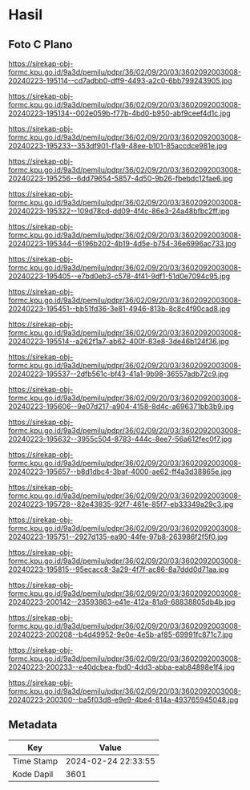 # Hasil

## Foto C Plano

https://sirekap-obj-formc.kpu.go.id/9a3d/pemilu/pdpr/36/02/09/20/03/3602092003008-20240223-195114--cd7adbb0-dff9-4493-a2c0-6bb799243905.jpg

https://sirekap-obj-formc.kpu.go.id/9a3d/pemilu/pdpr/36/02/09/20/03/3602092003008-20240223-195134--002e059b-f77b-4bd0-b950-abf9ceef4d1c.jpg

https://sirekap-obj-formc.kpu.go.id/9a3d/pemilu/pdpr/36/02/09/20/03/3602092003008-20240223-195233--353df901-f1a9-48ee-b101-85accdce981e.jpg

https://sirekap-obj-formc.kpu.go.id/9a3d/pemilu/pdpr/36/02/09/20/03/3602092003008-20240223-195256--6dd79654-5857-4d50-9b26-fbebdc12fae6.jpg

https://sirekap-obj-formc.kpu.go.id/9a3d/pemilu/pdpr/36/02/09/20/03/3602092003008-20240223-195322--109d78cd-dd09-4f4c-86e3-24a48bfbc2ff.jpg

https://sirekap-obj-formc.kpu.go.id/9a3d/pemilu/pdpr/36/02/09/20/03/3602092003008-20240223-195344--6196b202-4b19-4d5e-b754-36e6996ac733.jpg

https://sirekap-obj-formc.kpu.go.id/9a3d/pemilu/pdpr/36/02/09/20/03/3602092003008-20240223-195405--e7bd0eb3-c578-4f41-9df1-51d0e7094c95.jpg

https://sirekap-obj-formc.kpu.go.id/9a3d/pemilu/pdpr/36/02/09/20/03/3602092003008-20240223-195451--bb51fd36-3e81-4946-813b-8c8c4f90cad8.jpg

https://sirekap-obj-formc.kpu.go.id/9a3d/pemilu/pdpr/36/02/09/20/03/3602092003008-20240223-195514--a262f1a7-ab62-400f-83e8-3de46b124f36.jpg

https://sirekap-obj-formc.kpu.go.id/9a3d/pemilu/pdpr/36/02/09/20/03/3602092003008-20240223-195537--2dfb561c-bf43-41a1-9b98-36557adb72c9.jpg

https://sirekap-obj-formc.kpu.go.id/9a3d/pemilu/pdpr/36/02/09/20/03/3602092003008-20240223-195606--9e07d217-a904-4158-8d4c-a696371bb3b9.jpg

https://sirekap-obj-formc.kpu.go.id/9a3d/pemilu/pdpr/36/02/09/20/03/3602092003008-20240223-195632--3955c504-8783-444c-8ee7-56a612fec0f7.jpg

https://sirekap-obj-formc.kpu.go.id/9a3d/pemilu/pdpr/36/02/09/20/03/3602092003008-20240223-195657--b8d1dbc4-3baf-4000-ae62-ff4a3d38865e.jpg

https://sirekap-obj-formc.kpu.go.id/9a3d/pemilu/pdpr/36/02/09/20/03/3602092003008-20240223-195728--82e43835-92f7-461e-85f7-eb33349a29c3.jpg

https://sirekap-obj-formc.kpu.go.id/9a3d/pemilu/pdpr/36/02/09/20/03/3602092003008-20240223-195751--2927d135-ea90-44fe-97b8-263986f2f5f0.jpg

https://sirekap-obj-formc.kpu.go.id/9a3d/pemilu/pdpr/36/02/09/20/03/3602092003008-20240223-195815--95ecacc8-3a29-4f7f-ac86-8a7ddd0d71aa.jpg

https://sirekap-obj-formc.kpu.go.id/9a3d/pemilu/pdpr/36/02/09/20/03/3602092003008-20240223-200142--23593863-e41e-412a-81a9-68838805db4b.jpg

https://sirekap-obj-formc.kpu.go.id/9a3d/pemilu/pdpr/36/02/09/20/03/3602092003008-20240223-200208--b4d49952-9e0e-4e5b-af85-69991fc871c7.jpg

https://sirekap-obj-formc.kpu.go.id/9a3d/pemilu/pdpr/36/02/09/20/03/3602092003008-20240223-200233--e40dcbea-fbd0-4dd3-abba-eab84898e1f4.jpg

https://sirekap-obj-formc.kpu.go.id/9a3d/pemilu/pdpr/36/02/09/20/03/3602092003008-20240223-200300--ba5f03d8-e9e9-4be4-814a-493765945048.jpg


## Metadata

| Key        | Value               |
| ---------- | ------------------- |
| Time Stamp | 2024-02-24 22:33:55 |
| Kode Dapil | 3601                |




